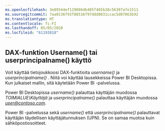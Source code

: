 ```yaml
---
ms.openlocfilehash: 3e89344ef1298864b485f465b28c56397a7e1511
ms.sourcegitcommit: 7aa0136f93f88516f97ddd8031ccac5d07863b92
ms.translationtype: HT
ms.contentlocale: fi-FI
ms.lasthandoff: 05/05/2020
ms.locfileid: "61193818"
---
```

## <a name="using-the-username-or-userprincipalname-dax-function"></a>DAX-funktion Username() tai userprincipalname() käyttö
Voit käyttää tietojoukkoosi DAX-funktioita *username()* ja *userprincipalname()* . Niitä voi käyttää lausekkeissa Power BI Desktopissa. Kun julkaiset mallin, sitä käytetään Power BI -palvelussa.

Power BI Desktopissa *username()* palauttaa käyttäjän muodossa *TOIMIALUE\Käyttäjä* ja *userprincipalname()* palauttaa käyttäjän muodossa <em>user@contoso.com</em>.

Power BI -palvelussa sekä *username()* että *userprincipalname()* palauttavat käyttäjän täydellisen käyttäjätunnuksen (UPN). Se on samaa muotoa kuin sähköpostiosoitteet.

